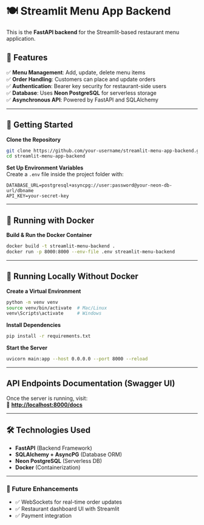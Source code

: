 # **🍽️ Streamlit Menu App Backend**  
This is the **FastAPI backend** for the Streamlit-based restaurant menu application.

## **📌 Features**  
✅ **Menu Management**: Add, update, delete menu items  
✅ **Order Handling**: Customers can place and update orders  
✅ **Authentication**: Bearer key security for restaurant-side users  
✅ **Database**: Uses **Neon PostgreSQL** for serverless storage  
✅ **Asynchronous API**: Powered by FastAPI and SQLAlchemy  

---

## **🚀 Getting Started**  

**Clone the Repository**  
```bash
git clone https://github.com/your-username/streamlit-menu-app-backend.git
cd streamlit-menu-app-backend
```

**Set Up Environment Variables**  
Create a `.env` file inside the project folder with:  
```
DATABASE_URL=postgresql+asyncpg://user:password@your-neon-db-url/dbname
API_KEY=your-secret-key
```

---

## **🐳 Running with Docker**  

**Build & Run the Docker Container**  
```bash
docker build -t streamlit-menu-backend .
docker run -p 8000:8000 --env-file .env streamlit-menu-backend
```

---

## **🔧 Running Locally Without Docker**  
**Create a Virtual Environment**  
```bash
python -m venv venv
source venv/bin/activate  # Mac/Linux
venv\Scripts\activate     # Windows
```

**Install Dependencies**  
```bash
pip install -r requirements.txt
```

**Start the Server**  
```bash
uvicorn main:app --host 0.0.0.0 --port 8000 --reload
```

---

## **API Endpoints Documentation (Swagger UI)**  
Once the server is running, visit:  
📌 **[http://localhost:8000/docs](http://localhost:8000/docs)**  

---

## **🛠️ Technologies Used**  
- **FastAPI** (Backend Framework)  
- **SQLAlchemy + AsyncPG** (Database ORM)  
- **Neon PostgreSQL** (Serverless DB)  
- **Docker** (Containerization)  

---

### **🚀 Future Enhancements**  
- ✅ WebSockets for real-time order updates  
- ✅ Restaurant dashboard UI with Streamlit  
- ✅ Payment integration